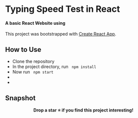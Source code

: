 # Typing Speed Test in React

#### A basic React Website using 

This project was bootstrapped with [Create React App](https://github.com/facebook/create-react-app).

## How to Use
- Clone the repository
- In the project directory, run <code> npm install </code>
- Now run <code> npm start </code>
- 
- 

## Snapshot


<p align = "center"><b>
Drop a star ⭐ if you find this project interesting!
  </b></p>
